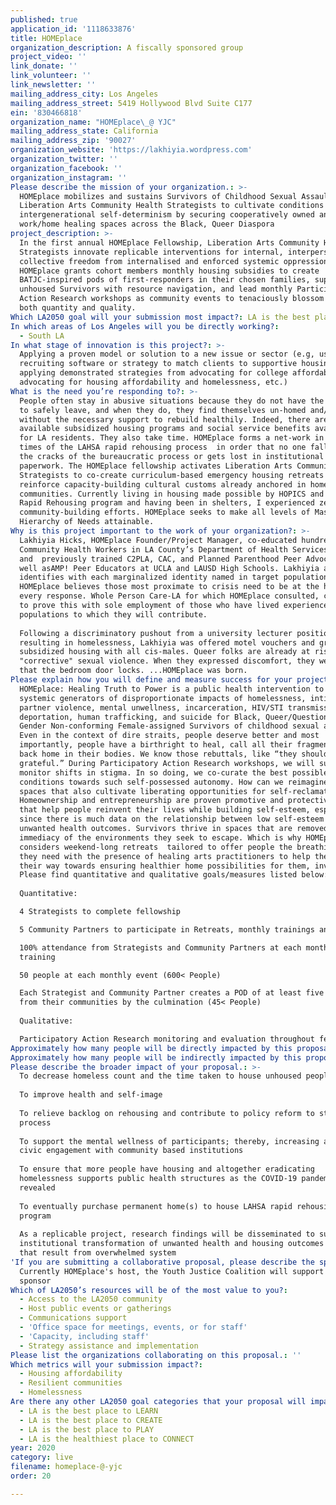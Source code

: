 ```yaml
---
published: true
application_id: '1118633876'
title: HOMEplace
organization_description: A fiscally sponsored group
project_video: ''
link_donate: ''
link_volunteer: ''
link_newsletter: ''
mailing_address_city: Los Angeles
mailing_address_street: 5419 Hollywood Blvd Suite C177
ein: '830466818'
organization_name: "HOMEplace\_@ YJC"
mailing_address_state: California
mailing_address_zip: '90027'
organization_website: 'https://lakhiyia.wordpress.com'
organization_twitter: ''
organization_facebook: ''
organization_instagram: ''
Please describe the mission of your organization.: >-
  HOMEplace mobilizes and sustains Survivors of Childhood Sexual Assault as
  Liberation Arts Community Health Strategists to cultivate conditions for
  intergenerational self-determinism by securing cooperatively owned and run
  work/home healing spaces across the Black, Queer Diaspora
project_description: >-
  In the first annual HOMEplace Fellowship, Liberation Arts Community Health
  Strategists innovate replicable interventions for internal, interpersonal, and
  collective freedom from internalised and enforced systemic oppression.
  HOMEplace grants cohort members monthly housing subsidies to create
  BATJC-inspired pods of first-responders in their chosen families, support
  unhoused Survivors with resource navigation, and lead monthly Participatory
  Action Research workshops as community events to tenaciously blossom impact in
  both quantity and quality. 
Which LA2050 goal will your submission most impact?: LA is the best place to LIVE
In which areas of Los Angeles will you be directly working?:
  - South LA
In what stage of innovation is this project?: >-
  Applying a proven model or solution to a new issue or sector (e.g, using a job
  recruiting software or strategy to match clients to supportive housing sites,
  applying demonstrated strategies from advocating for college affordability to
  advocating for housing affordability and homelessness, etc.)
What is the need you’re responding to?: >-
  People often stay in abusive situations because they do not have the resources
  to safely leave, and when they do, they find themselves un-homed and/or
  without the necessary support to rebuild healthily. Indeed, there are
  available subsidized housing programs and social service benefits available
  for LA residents. They also take time. HOMEplace forms a net-work in the gap
  times of the LAHSA rapid rehousing process  in order that no one falls through
  the cracks of the bureaucratic process or gets lost in institutional
  paperwork. The HOMEplace fellowship activates Liberation Arts Community Health
  Strategists to co-create curriculum-based emergency housing retreats that
  reinforce capacity-building cultural customs already anchored in home
  communities. Currently living in housing made possible by HOPICS and LAHSA’s
  Rapid Rehousing program and having been in shelters, I experienced zero
  community-building efforts. HOMEplace seeks to make all levels of Maslow’s
  Hierarchy of Needs attainable. 
Why is this project important to the work of your organization?: >-
  Lakhiyia Hicks, HOMEplace Founder/Project Manager, co-educated hundreds of
  Community Health Workers in LA County’s Department of Health Services 2018-19;
  and  previously trained C2PLA, CAC, and Planned Parenthood Peer Advocates as
  well asAMP! Peer Educators at UCLA and LAUSD High Schools. Lakhiyia also
  identifies with each marginalized identity named in target populations.
  HOMEplace believes those most proximate to crisis need to be at the heart of
  every response. Whole Person Care-LA for which HOMEplace consulted, continues
  to prove this with sole employment of those who have lived experience in the
  populations to which they will contribute.
   
  Following a discriminatory pushout from a university lecturer position
  resulting in homelessness, Lakhiyia was offered motel vouchers and group
  subsidized housing with all cis-males. Queer folks are already at risk for
  "corrective" sexual violence. When they expressed discomfort, they were told
  that the bedroom door locks. ...HOMEplace was born.
Please explain how you will define and measure success for your project.: >-
  HOMEplace: Healing Truth to Power is a public health intervention to uproot
  systemic generators of disproportionate impacts of homelessness, intimate
  partner violence, mental unwellness, incarceration, HIV/STI transmission,
  deportation, human trafficking, and suicide for Black, Queer/Questioning and
  Gender Non-conforming Female-assigned Survivors of childhood sexual assault.
  Even in the context of dire straits, people deserve better and most
  importantly, people have a birthright to heal, call all their fragmented parts
  back home in their bodies. We know those rebuttals, like “they should be
  grateful.” During Participatory Action Research workshops, we will survey and
  monitor shifts in stigma. In so doing, we co-curate the best possible
  conditions towards such self-possessed autonomy. How can we reimagine safe
  spaces that also cultivate liberating opportunities for self-reclamation?
  Homeownership and entrepreneurship are proven promotive and protective factors
  that help people reinvent their lives while building self-esteem, especially
  since there is much data on the relationship between low self-esteem and
  unwanted health outcomes. Survivors thrive in spaces that are removed from the
  immediacy of the environments they seek to escape. Which is why HOMEplace
  considers weekend-long retreats  tailored to offer people the breathing space
  they need with the presence of healing arts practitioners to help them process
  their way towards ensuring healthier home possibilities for them, invaluable.
  Please find quantitative and qualitative goals/measures listed below: 
   
  Quantitative: 

  4 Strategists to complete fellowship 

  5 Community Partners to participate in Retreats, monthly trainings and events 

  100% attendance from Strategists and Community Partners at each monthly
  training 

  50 people at each monthly event (600< People)

  Each Strategist and Community Partner creates a POD of at least five people
  from their communities by the culmination (45< People)
   
  Qualitative: 

  Participatory Action Research monitoring and evaluation throughout fellowship 
Approximately how many people will be directly impacted by this proposal?: '1000'
Approximately how many people will be indirectly impacted by this proposal?: '50000'
Please describe the broader impact of your proposal.: >-
  To decrease homeless count and the time taken to house unhoused people
   
  To improve health and self-image
   
  To relieve backlog on rehousing and contribute to policy reform to streamline
  process
   
  To support the mental wellness of participants; thereby, increasing active
  civic engagement with community based institutions
   
  To ensure that more people have housing and altogether eradicating
  homelessness supports public health structures as the COVID-19 pandemic
  revealed
   
  To eventually purchase permanent home(s) to house LAHSA rapid rehousing
  program
   
  As a replicable project, research findings will be disseminated to support
  institutional transformation of unwanted health and housing outcomes elsewhere
  that result from overwhelmed system
'If you are submitting a collaborative proposal, please describe the specific role of partner organizations in the project.': >-
  Currently HOMEplace's host, the Youth Justice Coalition will support as fiscal
  sponsor 
Which of LA2050’s resources will be of the most value to you?:
  - Access to the LA2050 community
  - Host public events or gatherings
  - Communications support
  - 'Office space for meetings, events, or for staff'
  - 'Capacity, including staff'
  - Strategy assistance and implementation
Please list the organizations collaborating on this proposal.: ''
Which metrics will your submission impact?:
  - Housing affordability
  - Resilient communities
  - Homelessness
Are there any other LA2050 goal categories that your proposal will impact?:
  - LA is the best place to LEARN
  - LA is the best place to CREATE
  - LA is the best place to PLAY
  - LA is the healthiest place to CONNECT
year: 2020
category: live
filename: homeplace-@-yjc
order: 20

---
```

